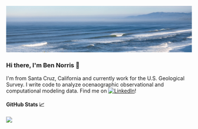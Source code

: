![Header](https://github.com/bknorris/bknorris/blob/master/NorthWestOffshore.PNG "Header")

### Hi there, I'm Ben Norris 👋

I'm from Santa Cruz, California and currently work for the U.S. Geological Survey. I write code to analyze ocenaographic observational and computational modeling data. Find me on [![LinkedIn][1.2]][1]!


#### GitHub Stats &#x1f4c8;
<a href="https://github.com/bknorris/bknorris">
  <img align="left" src="https://github-readme-stats.vercel.app/api/top-langs/?username=bknorris&hide=java,html,tex&title_color=ffffff&text_color=CADBE2&icon_color=2bbc8a&bg_color=537493&langs_count=5" />
</a>

<!-- Icons -->

[1.2]: https://raw.githubusercontent.com/MartinHeinz/MartinHeinz/master/linkedin-3-16.png (LinkedIn icon without padding)

<!-- Links to your social media accounts -->

[1]: https://www.linkedin.com/in/benjamin-k-norris/

